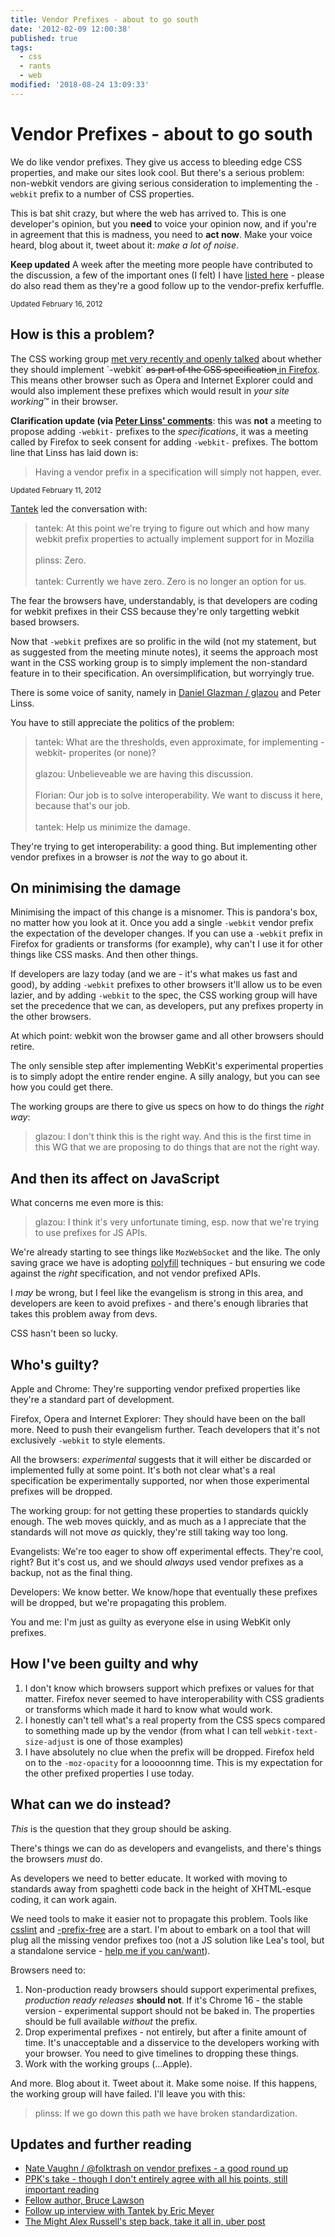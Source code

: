 ```yaml
---
title: Vendor Prefixes - about to go south
date: '2012-02-09 12:00:38'
published: true
tags:
  - css
  - rants
  - web
modified: '2018-08-24 13:09:33'
---
```

# Vendor Prefixes - about to go south

We do like vendor prefixes. They give us access to bleeding edge CSS properties, and make our sites look cool. But there's a serious problem: non-webkit vendors are giving serious consideration to implementing the `-webkit` prefix to a number of CSS properties.

This is bat shit crazy, but where the web has arrived to. This is one developer's opinion, but you **need** to voice your opinion now, and if you're in agreement that this is madness, you need to **act now**. Make your voice heard, blog about it, tweet about it: *make a lot of noise*.
<!--more-->

<div class="update"><p><strong>Keep updated</strong> A week after the meeting more people have contributed to the discussion, a few of the important ones (I felt) I have <a href="#updates">listed here</a> - please do also read them as they're a good follow up to the vendor-prefix kerfuffle.</p><small>Updated February 16, 2012</small></div>

<h2>How is this a problem?</h2>

<p>The CSS working group <a href="http://lists.w3.org/Archives/Public/www-style/2012Feb/0313.html">met very recently and openly talked</a> about whether they should implement `-webkit` <del>as part of the CSS specification</del><ins> in Firefox</ins>.  This means other browser such as Opera and Internet Explorer could and would also implement these prefixes which would result in <em>your site working</em>&trade; in their browser.</p>

<div class="update old"><p><strong>Clarification update (via <a href="http://remysharp.com/2012/02/09/vendor-prefixes-about-to-go-south/#comment-370255">Peter Linss' comments</a></strong>: this was <strong>not</strong> a meeting to propose adding <code>-webkit-</code> prefixes to the <em>specifications</em>, it was a meeting called by Firefox to seek consent 
for adding <code>-webkit-</code> prefixes. The bottom line that Linss has laid down is:

<blockquote><p>Having a vendor prefix in a specification will simply not happen, ever.</p></blockquote>

<small>Updated February 11, 2012</small>
</div>

[Tantek](http://twitter.com/t) led the conversation with:

> tantek: At this point we're trying to figure out which and how many webkit prefix properties to actually implement support for in Mozilla<br><br>
> plinss: Zero.<br><br>
> tantek: Currently we have zero. Zero is no longer an option for us.

The fear the browsers have, understandably, is that developers are coding for webkit prefixes in their CSS because they're only targetting webkit based browsers.

Now that `-webkit` prefixes are so prolific in the wild (not my statement, but as suggested from the meeting minute notes), it seems the approach most want in the CSS working group is to simply implement the non-standard feature in to their specification. An oversimplification, but worryingly true.

There is some voice of sanity, namely in [Daniel Glazman / glazou](https://twitter.com/glazou) and Peter Linss.

You have to still appreciate the politics of the problem:

> tantek: What are the thresholds, even approximate, for implementing -webkit- properites (or none)?<br><br>
> glazou: Unbelieveable we are having this discussion.<br><br>
> Florian: Our job is to solve interoperability. We want to discuss it here, because that's our job.<br><br>
> tantek: Help us minimize the damage.

They're trying to get interoperability: a good thing. But implementing other vendor prefixes in a browser is *not* the way to go about it. 

## On minimising the damage

Minimising the impact of this change is a misnomer. This is pandora's box, no matter how you look at it.  Once you add a single `-webkit` vendor prefix the expectation of the developer changes.  If you can use a `-webkit` prefix in Firefox for gradients or transforms (for example), why can't I use it for other things like CSS masks. And then other things.

If developers are lazy today (and we are - it's what makes us fast and good), by adding `-webkit` prefixes to other browsers it'll allow us to be even lazier, and by adding `-webkit` to the spec, the CSS working group will have set the precedence that we can, as developers, put any prefixes property in the other browsers.

At which point: webkit won the browser game and all other browsers should retire.

The only sensible step after implementing WebKit's experimental properties is to simply adopt the entire render engine. A silly analogy, but you can see how you could get there.

The working groups are there to give us specs on how to do things the *right way*:

> glazou: I don't think this is the right way. And this is the first time in this WG that we are proposing to do things that are not the right way.

## And then its affect on JavaScript

What concerns me even more is this:

> glazou: I think it's very unfortunate timing, esp. now that we're trying to use prefixes for JS APIs.

We're already starting to see things like `MozWebSocket` and the like. The only saving grace we have is adopting [polyfill](http://remysharp.com/what-is-a-polyfill/) techniques - but ensuring we code against the *right* specification, and not vendor prefixed APIs. 

I *may* be wrong, but I feel like the evangelism is strong in this area, and developers are keen to avoid prefixes - and there's enough libraries that takes this problem away from devs.

CSS hasn't been so lucky. 

## Who's guilty?

Apple and Chrome: They're supporting vendor prefixed properties like they're a standard part of development.

Firefox, Opera and Internet Explorer: They should have been on the ball more. Need to push their evangelism further. Teach developers that it's not exclusively `-webkit` to style elements. 

All the browsers: *experimental* suggests that it will either be discarded or implemented fully at some point. It's both not clear what's a real specification be experimentally supported, nor when those experimental prefixes will be dropped.

The working group: for not getting these properties to standards quickly enough. The web moves quickly, and as much as a I appreciate that the standards will not move *as* quickly, they're still taking way too long.

Evangelists: We're too eager to show off experimental effects. They're cool, right? But it's cost us, and we should *always* used vendor prefixes as a backup, not as the final thing.

Developers: We know better. We know/hope that eventually these prefixes will be dropped, but we're propagating this problem.

You and me: I'm just as guilty as everyone else in using WebKit only prefixes.

## How I've been guilty and why

1. I don't know which browsers support which prefixes or values for that matter. Firefox never seemed to have interoperability with CSS gradients or transforms which made it hard to know what would work.
2. I honestly can't tell what's a real property from the CSS specs compared to something made up by the vendor (from what I can tell `webkit-text-size-adjust` is one of those examples)
3. I have absolutely no clue when the prefix will be dropped. Firefox held on to the `-moz-opacity` for a looooonnng time. This is my expectation for the other prefixed properties I use today.

## What can we do instead?

*This* is the question that they group should be asking. 

There's things we can do as developers and evangelists, and there's things the browsers *must* do.

As developers we need to better educate. It worked with moving to standards away from spaghetti code back in the height of XHTML-esque coding, it can work again. 

We need tools to make it easier not to propagate this problem.  Tools like [csslint](http://csslint.net/) and [-prefix-free](http://leaverou.github.com/prefixfree/) are a start. I'm about to embark on a tool that will plug all the missing vendor prefixes too (not a JS solution like Lea's tool, but a standalone service - [help me if you can/want](https://twitter.com/intent/tweet?source=webclient&text=%40rem+I+can+help+with+that+CSS+tool+you%27re+building)).

Browsers need to:

1. Non-production ready browsers should support experimental prefixes, *production ready releases* **should not**. If it's Chrome 16 - the stable version - experimental support should not be baked in. The properties should be full available *without* the prefix.
2. Drop experimental prefixes - not entirely, but after a finite amount of time. It's unacceptable and a disservice to the developers working with your browser. You need to give timelines to dropping these things.
3. Work with the working groups (...Apple).

And more. Blog about it. Tweet about it. Make some noise. If this happens, the working group will have failed. I'll leave you with this:

> plinss: If we go down this path we have broken standardization.


<h2 id="updates">Updates and further reading</h2>

* [Nate Vaughn / @folktrash on vendor prefixes - a good round up](http://folktrash.com/css-vendor-prefixes/)
* [PPK's take - though I don't entirely agree with all his points, still important reading](http://www.quirksmode.org/blog/archives/2012/02/the_vendor_pref.html)
* [Fellow author, Bruce Lawson](http://www.brucelawson.co.uk/2012/on-the-vendor-prefixes-problem/)
* [Follow up interview with Tantek by Eric Meyer ](http://www.alistapart.com/articles/the-vendor-prefix-predicament-alas-eric-meyer-interviews-tantek-celik/)
* [The Might Alex Russell's step back, take it all in, uber post](http://infrequently.org/2012/02/misdirection/)
